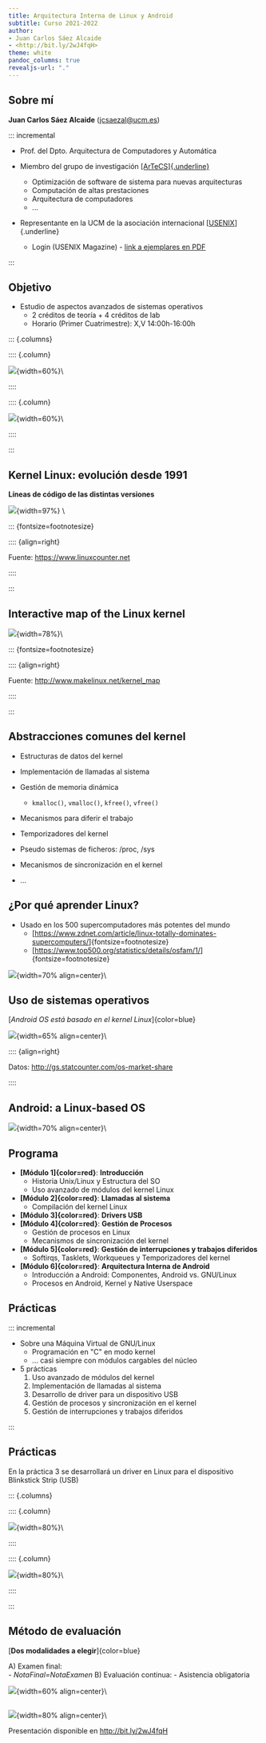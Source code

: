 ```yaml
---
title: Arquitectura Interna de Linux y Android
subtitle: Curso 2021-2022
author:
- Juan Carlos Sáez Alcaide
- <http://bit.ly/2wJ4fqH>
theme: white
pandoc_columns: true
revealjs-url: "."
---
```




## Sobre mí


**Juan Carlos Sáez Alcaide** (<jcsaezal@ucm.es>)


::: incremental 

* Prof. del Dpto. Arquitectura de Computadores y Automática 


* Miembro del grupo de investigación [[ArTeCS]{.underline}](https://artecs.dacya.ucm.es/) 
	- Optimización de software de sistema para nuevas arquitecturas
	- Computación de altas prestaciones 
	- Arquitectura de computadores
	- ...

* Representante en la UCM de la asociación internacional [[USENIX](https://www.usenix.org/)]{.underline}
	- Login (USENIX Magazine) - [link a ejemplares en PDF](https://drive.google.com/drive/folders/0B2SwhQV-zKm2YVJmck9vUDh5ZzA?usp=sharing)  


:::


## Objetivo

* Estudio de aspectos avanzados de sistemas operativos
	- 2 créditos de teoría + 4 créditos de lab 
	- Horario (Primer Cuatrimestre): X,V 14:00h-16:00h

::: {.columns}

:::: {.column}

![](charts/tux-cool.jpg){width=60%}\  

:::: 

:::: {.column}

![](charts/android-logo.png){width=60%}\ 

:::: 

:::


## Kernel Linux: evolución desde 1991

**Líneas de código de las distintas versiones**

![](charts/lines-of-code.png){width=97%} \

::: {fontsize=footnotesize}

:::: {align=right}

Fuente: <https://www.linuxcounter.net>

::::

:::


## Interactive map of the Linux kernel

![](charts/Linux_kernel_map.png){width=78%}\ 

::: {fontsize=footnotesize}

:::: {align=right}

Fuente: <http://www.makelinux.net/kernel_map>

::::

:::


## Abstracciones comunes del kernel

* Estructuras de datos del kernel

* Implementación de llamadas al sistema

* Gestión de memoria dinámica
	
	- `kmalloc()`, `vmalloc()`, `kfree()`, `vfree()`
	
* Mecanismos para diferir el trabajo

* Temporizadores del kernel

* Pseudo sistemas de ficheros: /proc, /sys

* Mecanismos de sincronización en el kernel

* ...

	


## ¿Por qué aprender Linux?

* Usado en los 500 supercomputadores más potentes del mundo
	* [<https://www.zdnet.com/article/linux-totally-dominates-supercomputers/>]{fontsize=footnotesize}
	* [<https://www.top500.org/statistics/details/osfam/1/>]{fontsize=footnotesize}

![](charts/supercomp2.jpg){width=70% align=center}\ 




## Uso de sistemas operativos 

[_Android OS está basado en el kernel Linux_]{color=blue}

![](charts/pie-new.png){width=65% align=center}\ 

:::: {align=right}

Datos: <http://gs.statcounter.com/os-market-share>

::::


## Android: a Linux-based OS

![](charts/diagram-hardcoded.png){width=70% align=center}\ 


## Programa

* **[Módulo 1]{color=red}**: **Introducción** 
	- Historia Unix/Linux y Estructura del SO
	- Uso avanzado de módulos del kernel Linux
* **[Módulo 2]{color=red}**: **Llamadas al sistema**
	- Compilación del kernel Linux
* **[Módulo 3]{color=red}**: **Drivers USB**
* **[Módulo 4]{color=red}**: **Gestión de Procesos**
	- Gestión de procesos en Linux
	- Mecanismos de sincronización del kernel
* **[Módulo 5]{color=red}**: **Gestión de interrupciones y trabajos diferidos**
	- Softirqs, Tasklets, Workqueues y Temporizadores del kernel 
* **[Módulo 6]{color=red}**: **Arquitectura Interna de Android**
	- Introducción a Android: Componentes, Android vs. GNU/Linux
	- Procesos en Android, Kernel y Native Userspace



## Prácticas 

::: incremental

* Sobre una Máquina Virtual de GNU/Linux
	- Programación en "C" en modo kernel
	-  ... casi siempre con módulos cargables del núcleo
* 5 prácticas
	1. Uso avanzado de módulos del kernel
	1. Implementación de llamadas al sistema 
	1. Desarrollo de driver para un dispositivo USB
	1. Gestión de procesos y sincronización en el kernel
	1. Gestión de interrupciones y trabajos diferidos

:::



## Prácticas 

En la práctica 3 se desarrollará un driver en Linux para el dispositivo Blinkstick Strip (USB)


::: {.columns}

:::: {.column}

![](charts/blinkstick-off.jpeg){width=80%}\  

:::: 

:::: {.column}

![](charts/blinkstick-on.jpeg){width=80%}\ 

:::: 

:::


## Método de evaluación 

[**Dos modalidades a elegir**]{color=blue}

A) Examen final:  
	- *NotaFinal=NotaExamen*
B) Evaluación continua:
	- Asistencia obligatoria


![](charts/notas.png){width=60% align=center}\ 





<!--

## Organización sesiones curso 2020-21

* Miércoles 14-16h (Online)
	* Teoría + Laboratorio
* Viernes  14-16h (Presencial)
	* Laboratorio (2h)

-->

## 

![](charts/questions2.jpg){width=80% align=center}\ 

Presentación disponible en <http://bit.ly/2wJ4fqH>

